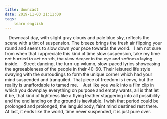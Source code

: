 ```yaml
---
title: downcast
date: 2019-11-03 21:11:00
tags:
    learn english
---
```

   Downcast day, with slight gray clouds and pale blue sky, reflects the scene with a tint of suspension. The breeze brings the fresh air flipping your round and seems to slow down your pace towards the world.   I am not sure from when that i appreciate this kind of time slow suspension, take my time not hurried to act on sth, the view deeper in the eye and softness laying inside.    Street dancing, the turn-up volumn, slow-paced lyrics showcasing the agreeableness of the people in their 40-60. Their leisured life style swaying with the surroudings to form the unique corner which had your mind suspended and tranquiled. That piece of freedom is i envy, but the reality is unaffordable to tamed me.    Just like you walk into a film clip in which you downplay everything on purpose and empty wants, all is that let it be, that kind of lightness like a flying feather staggering into all possibility and the end landing on the ground is inevitable. I wish that period could be prolonged and prolonged, the languid body, faint mind destined rest there.    At last, it ends like the world, time never suspended, it is just pure over.